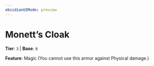 ```yaml
---
obsidianUIMode: preview
---
```

# Monett’s Cloak

**Tier**: `3` | **Base**: `8`

**Feature**: Magic (You cannot use this armor against Physical damage.)